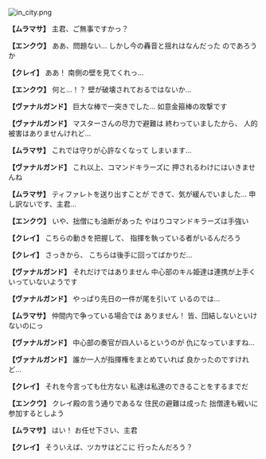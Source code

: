 
![in_city.png](../images/backgrounds/in_city.png)

**【ムラマサ】**
主君、ご無事ですかっ？

**【エンクウ】**
ああ、問題ない…
しかし今の轟音と揺れはなんだった
のであろうか

**【クレイ】**
ああ！
南側の壁を見てくれっ…

**【エンクウ】**
何と…！？
壁が破壊されておるではないか…

**【ヴァナルガンド】**
巨大な棒で一突きでした…
如意金箍棒の攻撃です

**【ヴァナルガンド】**
マスターさんの尽力で避難は
終わっていましたから、
人的被害はありませんけれど…

**【ムラマサ】**
これでは守りが心許なくなって
しまいます…

**【ヴァナルガンド】**
これ以上、コマンドキラーズに
押されるわけにはいきませんね

**【ムラマサ】**
ティファレトを送り出すことが
できて、気が緩んでいました…
申し訳ないです、主君…

**【エンクウ】**
いや、拙僧にも油断があった
やはりコマンドキラーズは手強い

**【クレイ】**
こちらの動きを把握して、
指揮を執っている者がいるんだろう

**【クレイ】**
さっきから、
こちらは後手に回ってばかりだ…

**【ヴァナルガンド】**
それだけではありません
中心部のキル姫達は連携が上手く
いっていないようです

**【ヴァナルガンド】**
やっぱり先日の一件が尾を引いて
いるのでは…

**【ムラマサ】**
仲間内で争っている場合では
ありません！
皆、団結しないといけないのにっ

**【ヴァナルガンド】**
中心部の奏官が四人いるというのが
仇になっていますね…

**【ヴァナルガンド】**
誰か一人が指揮権をまとめていれば
良かったのですけれど…

**【クレイ】**
それを今言っても仕方ない
私達は私達のできることをするまでだ

**【エンクウ】**
クレイ殿の言う通りであるな
住民の避難は成った
拙僧達も戦いに参加するとしよう

**【ムラマサ】**
はい！
お任せ下さい、主君

**【クレイ】**
そういえば、ツカサはどこに
行ったんだろう？
